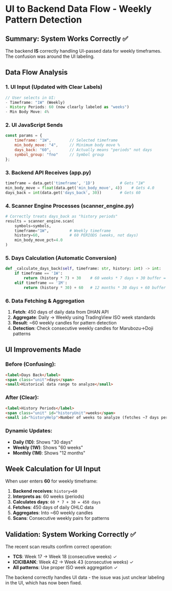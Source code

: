 # UI to Backend Data Flow - Weekly Pattern Detection

## Summary: System Works Correctly ✅

The backend **IS** correctly handling UI-passed data for weekly timeframes. The confusion was around the UI labeling.

## Data Flow Analysis

### 1. UI Input (Updated with Clear Labels)
```javascript
// User selects in UI:
- Timeframe: "1W" (Weekly)
- History Periods: 60 (now clearly labeled as "weeks")
- Min Body Move: 4%
```

### 2. UI JavaScript Sends
```javascript
const params = {
    timeframe: "1W",        // Selected timeframe
    min_body_move: "4",     // Minimum body move %
    days_back: "60",        // Actually means "periods" not days
    symbol_group: "fno"     // Symbol group
};
```

### 3. Backend API Receives (app.py)
```python
timeframe = data.get('timeframe', '1D')           # Gets "1W"
min_body_move = float(data.get('min_body_move', 4))    # Gets 4.0
days_back = int(data.get('days_back', 30))        # Gets 60
```

### 4. Scanner Engine Processes (scanner_engine.py)
```python
# Correctly treats days_back as "history periods"
results = scanner_engine.scan(
    symbols=symbols,
    timeframe="1W",         # Weekly timeframe
    history=60,             # 60 PERIODS (weeks, not days)
    min_body_move_pct=4.0
)
```

### 5. Days Calculation (Automatic Conversion)
```python
def _calculate_days_back(self, timeframe: str, history: int) -> int:
    if timeframe == '1W':
        return (history * 7) + 30    # 60 weeks * 7 days + 30 buffer = 450 days
    elif timeframe == '1M':
        return (history * 30) + 60   # 12 months * 30 days + 60 buffer = 420 days
```

### 6. Data Fetching & Aggregation
1. **Fetch**: 450 days of daily data from DHAN API
2. **Aggregate**: Daily → Weekly using TradingView ISO week standards
3. **Result**: ~60 weekly candles for pattern detection
4. **Detection**: Check consecutive weekly candles for Marubozu→Doji patterns

## UI Improvements Made

### Before (Confusing):
```html
<label>Days Back</label>
<span class="unit">days</span>
<small>Historical data range to analyze</small>
```

### After (Clear):
```html
<label>History Periods</label>
<span class="unit" id="historyUnit">weeks</span>
<small id="historyHelp">Number of weeks to analyze (fetches ~7 days per week)</small>
```

### Dynamic Updates:
- **Daily (1D)**: Shows "30 days"
- **Weekly (1W)**: Shows "60 weeks"
- **Monthly (1M)**: Shows "12 months"

## Week Calculation for UI Input

When user enters **60** for weekly timeframe:

1. **Backend receives**: `history=60`
2. **Interprets as**: 60 weeks (periods)
3. **Calculates days**: `60 * 7 + 30 = 450 days`
4. **Fetches**: 450 days of daily OHLC data
5. **Aggregates**: Into ~60 weekly candles
6. **Scans**: Consecutive weekly pairs for patterns

## Validation: System Working Correctly ✅

The recent scan results confirm correct operation:
- **TCS**: Week 17 → Week 18 (consecutive weeks) ✓
- **ICICIBANK**: Week 42 → Week 43 (consecutive weeks) ✓
- **All patterns**: Use proper ISO week aggregation ✓

The backend correctly handles UI data - the issue was just unclear labeling in the UI, which has now been fixed.
